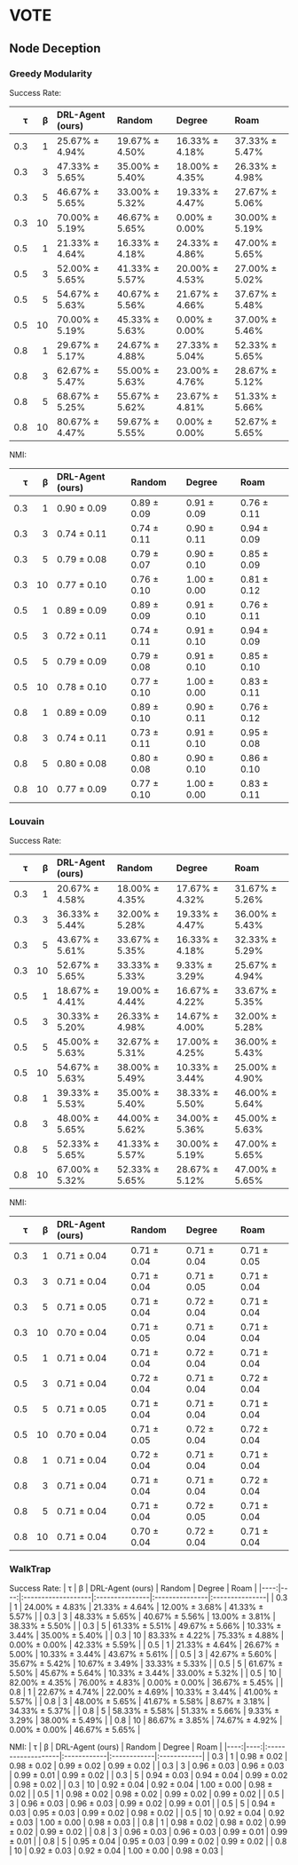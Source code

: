 # VOTE

## Node Deception

### Greedy Modularity

Success Rate:

|   τ |   β | DRL-Agent (ours)   | Random         | Degree         | Roam           |
|----:|----:|:-------------------|:---------------|:---------------|:---------------|
| 0.3 |   1 | 25.67% ± 4.94%     | 19.67% ± 4.50% | 16.33% ± 4.18% | 37.33% ± 5.47% |
| 0.3 |   3 | 47.33% ± 5.65%     | 35.00% ± 5.40% | 18.00% ± 4.35% | 26.33% ± 4.98% |
| 0.3 |   5 | 46.67% ± 5.65%     | 33.00% ± 5.32% | 19.33% ± 4.47% | 27.67% ± 5.06% |
| 0.3 |  10 | 70.00% ± 5.19%     | 46.67% ± 5.65% | 0.00% ± 0.00%  | 30.00% ± 5.19% |
| 0.5 |   1 | 21.33% ± 4.64%     | 16.33% ± 4.18% | 24.33% ± 4.86% | 47.00% ± 5.65% |
| 0.5 |   3 | 52.00% ± 5.65%     | 41.33% ± 5.57% | 20.00% ± 4.53% | 27.00% ± 5.02% |
| 0.5 |   5 | 54.67% ± 5.63%     | 40.67% ± 5.56% | 21.67% ± 4.66% | 37.67% ± 5.48% |
| 0.5 |  10 | 70.00% ± 5.19%     | 45.33% ± 5.63% | 0.00% ± 0.00%  | 37.00% ± 5.46% |
| 0.8 |   1 | 29.67% ± 5.17%     | 24.67% ± 4.88% | 27.33% ± 5.04% | 52.33% ± 5.65% |
| 0.8 |   3 | 62.67% ± 5.47%     | 55.00% ± 5.63% | 23.00% ± 4.76% | 28.67% ± 5.12% |
| 0.8 |   5 | 68.67% ± 5.25%     | 55.67% ± 5.62% | 23.67% ± 4.81% | 51.33% ± 5.66% |
| 0.8 |  10 | 80.67% ± 4.47%     | 59.67% ± 5.55% | 0.00% ± 0.00%  | 52.67% ± 5.65% |

NMI: 

|   τ |   β | DRL-Agent (ours)   | Random      | Degree      | Roam        |
|----:|----:|:-------------------|:------------|:------------|:------------|
| 0.3 |   1 | 0.90 ± 0.09        | 0.89 ± 0.09 | 0.91 ± 0.09 | 0.76 ± 0.11 |
| 0.3 |   3 | 0.74 ± 0.11        | 0.74 ± 0.11 | 0.90 ± 0.11 | 0.94 ± 0.09 |
| 0.3 |   5 | 0.79 ± 0.08        | 0.79 ± 0.07 | 0.90 ± 0.10 | 0.85 ± 0.09 |
| 0.3 |  10 | 0.77 ± 0.10        | 0.76 ± 0.10 | 1.00 ± 0.00 | 0.81 ± 0.12 |
| 0.5 |   1 | 0.89 ± 0.09        | 0.89 ± 0.09 | 0.91 ± 0.10 | 0.76 ± 0.11 |
| 0.5 |   3 | 0.72 ± 0.11        | 0.74 ± 0.11 | 0.91 ± 0.10 | 0.94 ± 0.09 |
| 0.5 |   5 | 0.79 ± 0.09        | 0.79 ± 0.08 | 0.91 ± 0.10 | 0.85 ± 0.10 |
| 0.5 |  10 | 0.78 ± 0.10        | 0.77 ± 0.10 | 1.00 ± 0.00 | 0.83 ± 0.11 |
| 0.8 |   1 | 0.89 ± 0.09        | 0.89 ± 0.10 | 0.90 ± 0.11 | 0.76 ± 0.12 |
| 0.8 |   3 | 0.74 ± 0.11        | 0.73 ± 0.11 | 0.91 ± 0.10 | 0.95 ± 0.08 |
| 0.8 |   5 | 0.80 ± 0.08        | 0.80 ± 0.08 | 0.90 ± 0.10 | 0.86 ± 0.10 |
| 0.8 |  10 | 0.77 ± 0.09        | 0.77 ± 0.10 | 1.00 ± 0.00 | 0.83 ± 0.11 |

### Louvain

Success Rate:

|   τ |   β | DRL-Agent (ours)   | Random         | Degree         | Roam           |
|----:|----:|:-------------------|:---------------|:---------------|:---------------|
| 0.3 |   1 | 20.67% ± 4.58%     | 18.00% ± 4.35% | 17.67% ± 4.32% | 31.67% ± 5.26% |
| 0.3 |   3 | 36.33% ± 5.44%     | 32.00% ± 5.28% | 19.33% ± 4.47% | 36.00% ± 5.43% |
| 0.3 |   5 | 43.67% ± 5.61%     | 33.67% ± 5.35% | 16.33% ± 4.18% | 32.33% ± 5.29% |
| 0.3 |  10 | 52.67% ± 5.65%     | 33.33% ± 5.33% | 9.33% ± 3.29%  | 25.67% ± 4.94% |
| 0.5 |   1 | 18.67% ± 4.41%     | 19.00% ± 4.44% | 16.67% ± 4.22% | 33.67% ± 5.35% |
| 0.5 |   3 | 30.33% ± 5.20%     | 26.33% ± 4.98% | 14.67% ± 4.00% | 32.00% ± 5.28% |
| 0.5 |   5 | 45.00% ± 5.63%     | 32.67% ± 5.31% | 17.00% ± 4.25% | 36.00% ± 5.43% |
| 0.5 |  10 | 54.67% ± 5.63%     | 38.00% ± 5.49% | 10.33% ± 3.44% | 25.00% ± 4.90% |
| 0.8 |   1 | 39.33% ± 5.53%     | 35.00% ± 5.40% | 38.33% ± 5.50% | 46.00% ± 5.64% |
| 0.8 |   3 | 48.00% ± 5.65%     | 44.00% ± 5.62% | 34.00% ± 5.36% | 45.00% ± 5.63% |
| 0.8 |   5 | 52.33% ± 5.65%     | 41.33% ± 5.57% | 30.00% ± 5.19% | 47.00% ± 5.65% |
| 0.8 |  10 | 67.00% ± 5.32%     | 52.33% ± 5.65% | 28.67% ± 5.12% | 47.00% ± 5.65% |

NMI: 

|   τ |   β | DRL-Agent (ours)   | Random      | Degree      | Roam        |
|----:|----:|:-------------------|:------------|:------------|:------------|
| 0.3 |   1 | 0.71 ± 0.04        | 0.71 ± 0.04 | 0.71 ± 0.04 | 0.71 ± 0.05 |
| 0.3 |   3 | 0.71 ± 0.04        | 0.71 ± 0.04 | 0.71 ± 0.05 | 0.71 ± 0.04 |
| 0.3 |   5 | 0.71 ± 0.05        | 0.71 ± 0.04 | 0.72 ± 0.04 | 0.71 ± 0.04 |
| 0.3 |  10 | 0.70 ± 0.04        | 0.71 ± 0.05 | 0.71 ± 0.04 | 0.71 ± 0.04 |
| 0.5 |   1 | 0.71 ± 0.04        | 0.71 ± 0.04 | 0.72 ± 0.04 | 0.71 ± 0.04 |
| 0.5 |   3 | 0.71 ± 0.04        | 0.72 ± 0.04 | 0.71 ± 0.04 | 0.72 ± 0.04 |
| 0.5 |   5 | 0.71 ± 0.05        | 0.71 ± 0.04 | 0.71 ± 0.04 | 0.71 ± 0.04 |
| 0.5 |  10 | 0.70 ± 0.04        | 0.71 ± 0.05 | 0.72 ± 0.04 | 0.72 ± 0.04 |
| 0.8 |   1 | 0.71 ± 0.04        | 0.72 ± 0.04 | 0.71 ± 0.04 | 0.71 ± 0.04 |
| 0.8 |   3 | 0.71 ± 0.04        | 0.71 ± 0.04 | 0.71 ± 0.04 | 0.72 ± 0.04 |
| 0.8 |   5 | 0.71 ± 0.04        | 0.71 ± 0.04 | 0.72 ± 0.05 | 0.71 ± 0.04 |
| 0.8 |  10 | 0.71 ± 0.04        | 0.70 ± 0.04 | 0.72 ± 0.04 | 0.71 ± 0.04 |

### WalkTrap

Success Rate:
|   τ |   β | DRL-Agent (ours)   | Random         | Degree         | Roam           |
|----:|----:|:-------------------|:---------------|:---------------|:---------------|
| 0.3 |   1 | 24.00% ± 4.83%     | 21.33% ± 4.64% | 12.00% ± 3.68% | 41.33% ± 5.57% |
| 0.3 |   3 | 48.33% ± 5.65%     | 40.67% ± 5.56% | 13.00% ± 3.81% | 38.33% ± 5.50% |
| 0.3 |   5 | 61.33% ± 5.51%     | 49.67% ± 5.66% | 10.33% ± 3.44% | 35.00% ± 5.40% |
| 0.3 |  10 | 83.33% ± 4.22%     | 75.33% ± 4.88% | 0.00% ± 0.00%  | 42.33% ± 5.59% |
| 0.5 |   1 | 21.33% ± 4.64%     | 26.67% ± 5.00% | 10.33% ± 3.44% | 43.67% ± 5.61% |
| 0.5 |   3 | 42.67% ± 5.60%     | 35.67% ± 5.42% | 10.67% ± 3.49% | 33.33% ± 5.33% |
| 0.5 |   5 | 61.67% ± 5.50%     | 45.67% ± 5.64% | 10.33% ± 3.44% | 33.00% ± 5.32% |
| 0.5 |  10 | 82.00% ± 4.35%     | 76.00% ± 4.83% | 0.00% ± 0.00%  | 36.67% ± 5.45% |
| 0.8 |   1 | 22.67% ± 4.74%     | 22.00% ± 4.69% | 10.33% ± 3.44% | 41.00% ± 5.57% |
| 0.8 |   3 | 48.00% ± 5.65%     | 41.67% ± 5.58% | 8.67% ± 3.18%  | 34.33% ± 5.37% |
| 0.8 |   5 | 58.33% ± 5.58%     | 51.33% ± 5.66% | 9.33% ± 3.29%  | 38.00% ± 5.49% |
| 0.8 |  10 | 86.67% ± 3.85%     | 74.67% ± 4.92% | 0.00% ± 0.00%  | 46.67% ± 5.65% |

NMI:
|   τ |   β | DRL-Agent (ours)   | Random      | Degree      | Roam        |
|----:|----:|:-------------------|:------------|:------------|:------------|
| 0.3 |   1 | 0.98 ± 0.02        | 0.98 ± 0.02 | 0.99 ± 0.02 | 0.99 ± 0.02 |
| 0.3 |   3 | 0.96 ± 0.03        | 0.96 ± 0.03 | 0.99 ± 0.01 | 0.99 ± 0.02 |
| 0.3 |   5 | 0.94 ± 0.03        | 0.94 ± 0.04 | 0.99 ± 0.02 | 0.98 ± 0.02 |
| 0.3 |  10 | 0.92 ± 0.04        | 0.92 ± 0.04 | 1.00 ± 0.00 | 0.98 ± 0.02 |
| 0.5 |   1 | 0.98 ± 0.02        | 0.98 ± 0.02 | 0.99 ± 0.02 | 0.99 ± 0.02 |
| 0.5 |   3 | 0.96 ± 0.03        | 0.96 ± 0.03 | 0.99 ± 0.02 | 0.99 ± 0.01 |
| 0.5 |   5 | 0.94 ± 0.03        | 0.95 ± 0.03 | 0.99 ± 0.02 | 0.98 ± 0.02 |
| 0.5 |  10 | 0.92 ± 0.04        | 0.92 ± 0.03 | 1.00 ± 0.00 | 0.98 ± 0.03 |
| 0.8 |   1 | 0.98 ± 0.02        | 0.98 ± 0.02 | 0.99 ± 0.02 | 0.99 ± 0.02 |
| 0.8 |   3 | 0.96 ± 0.03        | 0.96 ± 0.03 | 0.99 ± 0.01 | 0.99 ± 0.01 |
| 0.8 |   5 | 0.95 ± 0.04        | 0.95 ± 0.03 | 0.99 ± 0.02 | 0.99 ± 0.02 |
| 0.8 |  10 | 0.92 ± 0.03        | 0.92 ± 0.04 | 1.00 ± 0.00 | 0.98 ± 0.03 |